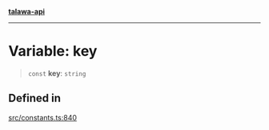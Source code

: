 [**talawa-api**](../../README.md)

***

# Variable: key

> `const` **key**: `string`

## Defined in

[src/constants.ts:840](https://github.com/Suyash878/talawa-api/blob/b5a9d8b4a1ea678a3d6f5b710b3721f91a3052fc/src/constants.ts#L840)
